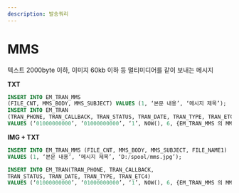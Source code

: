 ```yaml
---
description: 발송쿼리
---
```


# MMS

텍스트 2000byte 이하, 이미지 60kb 이하 등 멀티미디어를 같이 보내는 메시지



**TXT**

```sql
INSERT INTO EM_TRAN_MMS
(FILE_CNT, MMS_BODY, MMS_SUBJECT) VALUES (1, ‘본문 내용’, ‘메시지 제목’);
INSERT INTO EM_TRAN
(TRAN_PHONE, TRAN_CALLBACK, TRAN_STATUS, TRAN_DATE, TRAN_TYPE, TRAN_ETC4)
VALUES (‘01000000000’, ‘01000000000’, ‘1’, NOW(), 6, {EM_TRAN_MMS 의 MMS_SEQ 값})
```

**IMG + TXT**

```sql
INSERT INTO EM_TRAN_MMS (FILE_CNT, MMS_BODY, MMS_SUBJECT, FILE_NAME1) 
VALUES (1, ‘본문 내용’, ‘메시지 제목’, ‘D:/spool/mms.jpg’);

INSERT INTO EM_TRAN(TRAN_PHONE, TRAN_CALLBACK, 
TRAN_STATUS, TRAN_DATE, TRAN_TYPE, TRAN_ETC4)
VALUES (‘01000000000’, ‘01000000000’, ‘1’, NOW(), 6, {EM_TRAN_MMS 의 MMS_SEQ 값});
```

